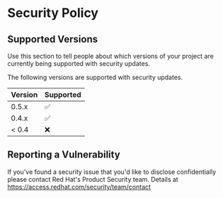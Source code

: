 # Security Policy

## Supported Versions

Use this section to tell people about which versions of your project are
currently being supported with security updates.

The following versions are supported with security updates.

| Version | Supported          |
| ------- | ------------------ |
| 0.5.x   | :white_check_mark: |
| 0.4.x   | :white_check_mark: |
| < 0.4   | :x:                |

## Reporting a Vulnerability

If you've found a security issue that you'd like to disclose confidentially please contact Red Hat's Product Security team. Details at https://access.redhat.com/security/team/contact